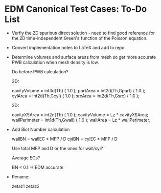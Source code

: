 # EDM Canonical Test Cases: To-Do List

* Verfiy the 2D spurious direct solution - need to find good reference
  for the 2D time-independent Green's function of the Poisson equation.

* Convert implementation notes to LaTeX and add to repo.  

* Determine volumes and surface areas from mesh 
  so get more accurate PWB calculation when mesh
  density is low.

  Do before PWB calculation?
 
  3D:

  cavityVolume = int3d(Th) ( 1.0 );
  partArea = int2d(Th,Gpart) ( 1.0 );
  cylArea = int2d(Th,Gcyl) ( 1.0 );
  srcArea = int2d(Th,Gsrc) ( 1.0 );

  2D:

  cavityXSArea = int2d(Th) ( 1.0 );
  cavityVolume = Lz * cavityXSArea;
  wallPerimeter = int1d(Th,Gwall) ( 1.0 );
  wallArea =  Lz * wallPerimeter;

* Add Biot Number calculation

  wallBN = wallEC * MFP / D
  cylBN = cylEC * MFP / D

  Use total MFP and D or the ones for wall/cyl?

  Average ECs?
  
  BN < 0.1 => EDM accurate.
  
* Rename:

  zetaz1 
  zetaz2
  